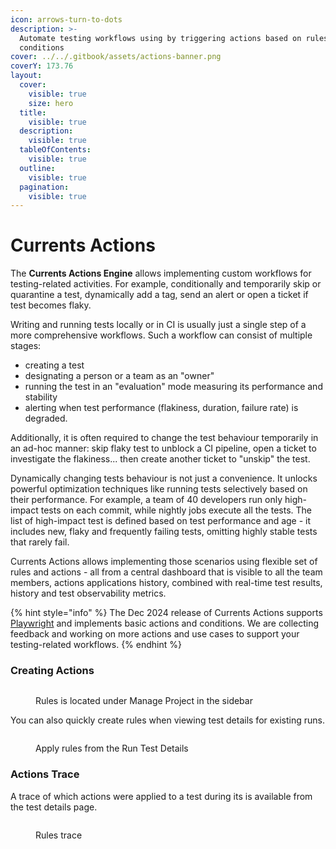 ```yaml
---
icon: arrows-turn-to-dots
description: >-
  Automate testing workflows using by triggering actions based on rules and
  conditions
cover: ../../.gitbook/assets/actions-banner.png
coverY: 173.76
layout:
  cover:
    visible: true
    size: hero
  title:
    visible: true
  description:
    visible: true
  tableOfContents:
    visible: true
  outline:
    visible: true
  pagination:
    visible: true
---
```


# Currents Actions

The **Currents Actions Engine** allows implementing custom workflows for testing-related activities. For example, conditionally and temporarily skip or quarantine a test, dynamically add a tag,  send an alert or open a ticket if test becomes flaky.

Writing and running tests locally or in CI is usually just a single step of a more comprehensive workflows. Such a workflow can consist of multiple stages:

* creating a test
* designating a person or a team as an "owner"&#x20;
* running the test in an "evaluation" mode measuring its performance and stability
* alerting when test performance (flakiness, duration, failure rate) is degraded.

Additionally, it is often required to change the test behaviour temporarily in an ad-hoc manner: skip flaky test to unblock a CI pipeline, open a ticket to investigate the flakiness... then create another ticket to "unskip" the test.

Dynamically changing tests behaviour is not just a convenience. It unlocks powerful optimization techniques like running tests selectively based on their performance. For example, a team of 40 developers run only high-impact tests on each commit, while nightly jobs execute all the tests. The list of high-impact test is defined based on test performance and age - it includes new, flaky and frequently failing tests, omitting highly stable tests that rarely fail.

Currents Actions allows implementing those scenarios using flexible set of rules and actions - all from a central dashboard that is visible to all the team members, actions applications history, combined with real-time test results, history and test observability metrics.

{% hint style="info" %}
The Dec 2024 release of Currents Actions supports [Playwright](setup.md) and implements basic actions and conditions. We are collecting feedback and working on more actions and use cases to support your testing-related workflows.
{% endhint %}

### Creating Actions

<figure><img src="../../.gitbook/assets/Screenshot 2024-12-10 at 3.22.45 PM.png" alt=""><figcaption><p>Rules is located under Manage Project in the sidebar</p></figcaption></figure>

You can also quickly create rules when viewing test details for existing runs.

<figure><img src="../../.gitbook/assets/Screenshot 2024-12-10 at 3.29.08 PM.png" alt=""><figcaption><p>Apply rules from the Run Test Details</p></figcaption></figure>

### Actions Trace

A trace of which actions were applied to a test during its is available from the test details page.

<figure><img src="../../.gitbook/assets/Screenshot 2024-12-10 at 3.53.08 PM.png" alt=""><figcaption><p>Rules trace</p></figcaption></figure>
